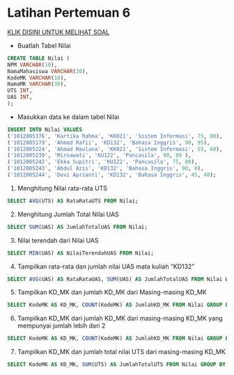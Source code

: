 # Latihan Pertemuan 6

[KLIK DISINI UNTUK MELIHAT SOAL](https://docs.google.com/presentation/d/1OoHFTnKsqFSAnHHioYwuG65cUYQKItXp/edit#slide=id.p8)

-   Buatlah Tabel Nilai

```sql
CREATE TABLE Nilai (
NPM VARCHAR(10),
NamaMahasiswa VARCHAR(30),
KodeMK VARCHAR(10),
NamaMK VARCHAR(30),
UTS INT,
UAS INT,
);
```

-   Masukkan data ke dalam tabel Nilai

```sql
INSERT INTO Nilai VALUES
('1012005176', 'Kartika Rahma', 'KK021', 'Sistem Informasi', 75, 80),
('1012005179', 'Ahmad Rafii', 'KD132', 'Bahasa Inggris', 90, 95),
('1012005224', 'Ahmad Maulana', 'KK021', 'Sistem Informasi', 55, 60),
('1012005239', 'Mirnawati', 'KU122', 'Pancasila', 90, 80 ),
('1012005242', 'Ekka Supitri', 'KU122', 'Pancasila', 75, 80),
('1012005243', 'Abdul Azis', 'KD132', 'Bahasa Inggris', 90, 0),
('1012005244', 'Devi Aprianti', 'KD132', 'Bahasa Inggris', 45, 40);
```

1. Menghitung Nilai rata-rata UTS

```sql
SELECT AVG(UTS) AS RataRataUTS FROM Nilai;
```

2. Menghitung Jumlah Total Nilai UAS

```sql
SELECT SUM(UAS) AS JumlahTotalUAS FROM Nilai;
```

3. Nilai terendah dari Nilai UAS

```sql
SELECT MIN(UAS) AS NilaiTerendahUAS FROM Nilai;
```

4. Tampilkan rata-rata dan jumlah nilai UAS mata kuliah “KD132”

```sql
SELECT AVG(UAS) AS RataRataUAS, SUM(UAS) AS JumlahTotalUAS FROM Nilai WHERE KodeMK = 'KD132';
```

5. Tampilkan KD_MK dan jumlah KD_MK dari Masing-masing KD_MK

```sql
SELECT KodeMK AS KD_MK, COUNT(KodeMK) AS JumlahKD_MK FROM Nilai GROUP BY KodeMK;
```

6. Tampilkan KD_MK dari jumlah KD_MK dari masing-masing KD_MK yang mempunyai jumlah lebih dari 2

```sql
SELECT KodeMK AS KD_MK, COUNT(KodeMK) AS JumlahKD_MK FROM Nilai GROUP BY KodeMK HAVING COUNT(KodeMK) > 2;
```

7. Tampilkan KD_MK dan jumlah total nilai UTS dari masing-masing KD_MK

```sql
SELECT KodeMK AS KD_MK, SUM(UTS) AS JumlahTotalUTS FROM Nilai GROUP BY KodeMK;
```
